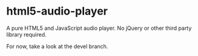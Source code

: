 # html5-audio-player
A pure HTML5 and JavaScript audio player. No jQuery or other third party library required.

For now, take a look at the devel branch.
